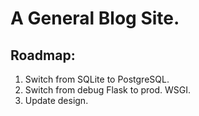 # A General Blog Site.

## Roadmap:
1. Switch from SQLite to PostgreSQL.
2. Switch from debug Flask to prod. WSGI.
3. Update design.

